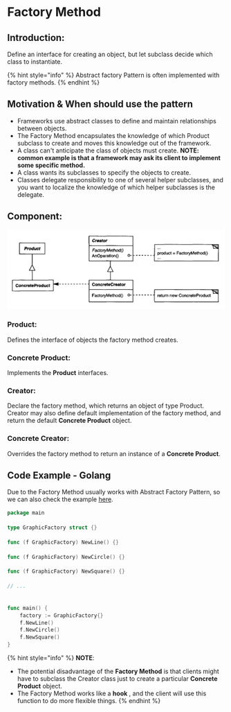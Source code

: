 # Factory Method

## Introduction:

Define an interface for creating an object, but let subclass decide which class to instantiate.

{% hint style="info" %}
Abstract factory Pattern is often implemented with factory methods.
{% endhint %}



## Motivation & When should use the pattern

* Frameworks use abstract classes to define and maintain relationships between objects.
* The Factory Method encapsulates the knowledge of which Product subclass to create and moves this knowledge out of the framework.
* A class can't anticipate the class of objects must create. **NOTE: common example is that a framework may ask its client to implement some specific method.**
* A class wants its subclasses to specify the objects to create.
* Classes delegate responsibility to one of several helper subclasses, and you want to localize the knowledge of which helper subclasses is the delegate.

## Component:

![](../.gitbook/assets/screen-shot-2018-04-28-at-2.38.04-pm.png)

### Product:

Defines the interface of objects the factory method creates.

### Concrete Product:

Implements the **Product** interfaces.

### Creator:

Declare the factory method, which returns an object of type Product.   
Creator may also define default implementation of the factory method, and return the default **Concrete Product** object.

### Concrete Creator:

Overrides the factory method to return an instance of a **Concrete Product**.

## Code Example - Golang

Due to the Factory Method usually works with Abstract Factory Pattern, so we can also check the example  [here](https://georgenotes.gitbook.io/design-pattern/creational-pattern/abstract-factory-pattern#code-example-golang).

```go
package main
​
type GraphicFactory struct {}
​
func (f GraphicFactory) NewLine() {}
​
func (f GraphicFactory) NewCircle() {}
​
func (f GraphicFactory) NewSquare() {}
​
// ...
​
​
func main() {
    factory := GraphicFactory{}
    f.NewLine()
    f.NewCircle()
    f.NewSquare()
}
```



{% hint style="info" %}
**NOTE**:

* The potential disadvantage of the **Factory Method** is that clients might have to subclass the Creator class just to create a particular **Concrete Product** object.
* The Factory Method works like a **hook** , and the client will use this function to do more flexible things.
{% endhint %}







